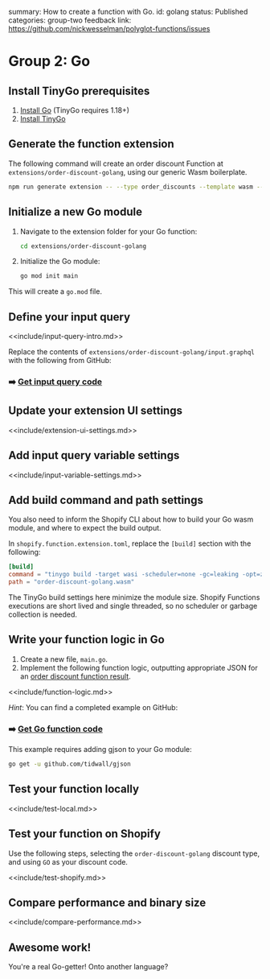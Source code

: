 summary: How to create a function with Go.
id: golang
status: Published
categories: group-two
feedback link: https://github.com/nickwesselman/polyglot-functions/issues

# Group 2: Go

## Install TinyGo prerequisites

1. [Install Go](https://go.dev/doc/install) (TinyGo requires 1.18+)
1. [Install TinyGo](https://tinygo.org/getting-started/install/)

## Generate the function extension

The following command will create an order discount Function at `extensions/order-discount-golang`, using our generic Wasm boilerplate.

```bash
npm run generate extension -- --type order_discounts --template wasm --name order-discount-golang
```

## Initialize a new Go module

1. Navigate to the extension folder for your Go function:

    ```bash
    cd extensions/order-discount-golang
    ```

1. Initialize the Go module:

    ```bash
    go mod init main
    ```

This will create a `go.mod` file.

## Define your input query

<<include/input-query-intro.md>>

Replace the contents of `extensions/order-discount-golang/input.graphql` with the following from GitHub:

### ➡️ [Get input query code](https://github.com/nickwesselman/polyglot-functions/blob/main/app/extensions/order-discount-golang/input.graphql)

## Update your extension UI settings

<<include/extension-ui-settings.md>>

## Add input query variable settings

<<include/input-variable-settings.md>>

## Add build command and path settings

You also need to inform the Shopify CLI about how to build your Go wasm module, and where to expect the build output.

In `shopify.function.extension.toml`, replace the `[build]` section with the following:

```toml
[build]
command = "tinygo build -target wasi -scheduler=none -gc=leaking -opt=z -no-debug -o order-discount-golang.wasm"
path = "order-discount-golang.wasm"
```

The TinyGo build settings here minimize the module size. Shopify Functions executions are short lived and single threaded, so no scheduler or garbage collection is needed.

## Write your function logic in Go

1. Create a new file, `main.go`.
1. Implement the following function logic, outputting appropriate JSON for an [order discount function result](https://shopify.dev/docs/api/functions/reference/order-discounts/graphql/functionresult).

<<include/function-logic.md>>

_Hint_: You can find a completed example on GitHub:

### ➡️ [Get Go function code](https://github.com/nickwesselman/polyglot-functions/blob/main/app/extensions/order-discount-golang/main/main.go)

This example requires adding gjson to your Go module:

```bash
go get -u github.com/tidwall/gjson
```

## Test your function locally

<<include/test-local.md>>

## Test your function on Shopify

Use the following steps, selecting the `order-discount-golang` discount type, and using `GO` as your discount code.

<<include/test-shopify.md>>

## Compare performance and binary size

<<include/compare-performance.md>>

## Awesome work!

You're a real Go-getter! Onto another language?